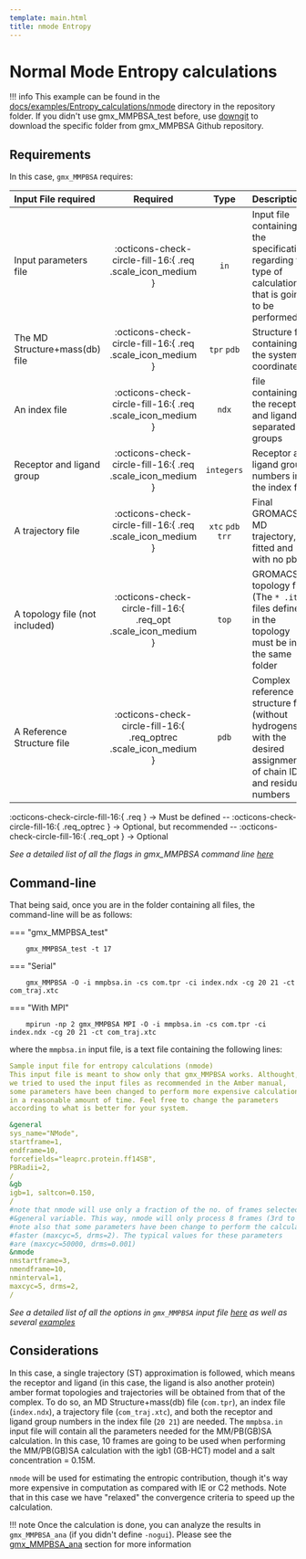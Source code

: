 ```yaml
---
template: main.html
title: nmode Entropy
---
```


# Normal Mode Entropy calculations

!!! info
    This example can be found in the [docs/examples/Entropy_calculations/nmode][6] directory in the 
    repository folder. If you didn't use gmx_MMPBSA_test before, use [downgit](https://downgit.github.io/#/home) to 
    download the specific folder from gmx_MMPBSA Github repository.
  
## Requirements
In this case, `gmx_MMPBSA` requires:

| Input File required            | Required |           Type             | Description |
|:-------------------------------|:--------:|:--------------------------:|:-------------------------------------------------------------------------------------------------------------|
| Input parameters file          | :octicons-check-circle-fill-16:{ .req .scale_icon_medium } |           `in`          | Input file containing all the specifications regarding the type of calculation that is going to be performed |
| The MD Structure+mass(db) file | :octicons-check-circle-fill-16:{ .req .scale_icon_medium } |    `tpr` `pdb`    | Structure file containing the system coordinates |
| An index file                  | :octicons-check-circle-fill-16:{ .req .scale_icon_medium } |          `ndx`    | file containing the receptor and ligand in separated groups |
| Receptor and ligand group      | :octicons-check-circle-fill-16:{ .req .scale_icon_medium } |        `integers`       | Receptor and ligand group numbers in the index file |
| A trajectory file              | :octicons-check-circle-fill-16:{ .req .scale_icon_medium } | `xtc` `pdb` `trr` | Final GROMACS MD trajectory, fitted and with no pbc. |
| A topology file (not included) | :octicons-check-circle-fill-16:{ .req_opt .scale_icon_medium }    |           `top`         | GROMACS topology file (The `* .itp` files defined in the topology must be in the same folder |
| A Reference Structure file     | :octicons-check-circle-fill-16:{ .req_optrec .scale_icon_medium } |           `pdb`         | Complex reference structure file (without hydrogens) with the desired assignment of chain ID and residue numbers |
              
:octicons-check-circle-fill-16:{ .req } -> Must be defined -- :octicons-check-circle-fill-16:{ .req_optrec } -> 
Optional, but recommended -- :octicons-check-circle-fill-16:{ .req_opt } -> Optional

_See a detailed list of all the flags in gmx_MMPBSA command line [here][1]_

## Command-line
That being said, once you are in the folder containing all files, the command-line will be as follows:

=== "gmx_MMPBSA_test"

        gmx_MMPBSA_test -t 17

=== "Serial"

        gmx_MMPBSA -O -i mmpbsa.in -cs com.tpr -ci index.ndx -cg 20 21 -ct com_traj.xtc

=== "With MPI"

        mpirun -np 2 gmx_MMPBSA MPI -O -i mmpbsa.in -cs com.tpr -ci index.ndx -cg 20 21 -ct com_traj.xtc

where the `mmpbsa.in` input file, is a text file containing the following lines:

``` yaml linenums="1" title="Sample input file for entropy calculations (nmode)"
Sample input file for entropy calculations (nmode)
This input file is meant to show only that gmx_MMPBSA works. Althought,
we tried to used the input files as recommended in the Amber manual,
some parameters have been changed to perform more expensive calculations
in a reasonable amount of time. Feel free to change the parameters 
according to what is better for your system.

&general
sys_name="NMode",
startframe=1,
endframe=10,
forcefields="leaprc.protein.ff14SB",
PBRadii=2,
/
&gb
igb=1, saltcon=0.150,
/
#note that nmode will use only a fraction of the no. of frames selected in 
#&general variable. This way, nmode will only process 8 frames (3rd to 10th frames)
#note also that some parameters have been change to perform the calculation 
#faster (maxcyc=5, drms=2). The typical values for these parameters 
#are (maxcyc=50000, drms=0.001)
&nmode
nmstartframe=3,
nmendframe=10,
nminterval=1,
maxcyc=5, drms=2,
/
```

_See a detailed list of all the options in `gmx_MMPBSA` input file [here][2] as well as several [examples][3]_

  ## Considerations
In this case, a single trajectory (ST) approximation is followed, which means the receptor and ligand (in this case, 
the ligand is also another protein) amber format topologies and trajectories will be obtained from that of the 
complex. To do so, an MD Structure+mass(db) file (`com.tpr`), an index file (`index.ndx`), a trajectory file 
(`com_traj.xtc`), and both the receptor and ligand group numbers in the index file (`20 21`) are needed. 
The `mmpbsa.in` input file will contain all the parameters needed for the MM/PB(GB)SA calculation. In this case, 
10 frames are going to be used when performing the MM/PB(GB)SA calculation with the igb1 (GB-HCT) model and 
a salt concentration = 0.15M.

`nmode` will be used for estimating the entropic contribution, though it's way more expensive in computation as compared 
with IE or C2 methods. Note that in this case we have "relaxed" the convergence criteria to speed up the calculation.

!!! note
    Once the calculation is done, you can analyze the results in `gmx_MMPBSA_ana` (if you didn't define `-nogui`). 
    Please see the [gmx_MMPBSA_ana][4] section for more information
  
  [1]: ../../../gmx_MMPBSA_command-line.md#gmx_mmpbsa-command-line
  [2]: ../../../input_file.md#the-input-file
  [3]: ../../../input_file.md#sample-input-files
  [4]: ../../../analyzer.md#gmx_mmpbsa_ana-the-analyzer-tool
  [6]: https://github.com/Valdes-Tresanco-MS/gmx_MMPBSA/tree/master/docs/examples/Entropy_calculations/nmode
  [7]: ../../gmx_MMPBSA_test.md#gmx_mmpbsa_test-command-line